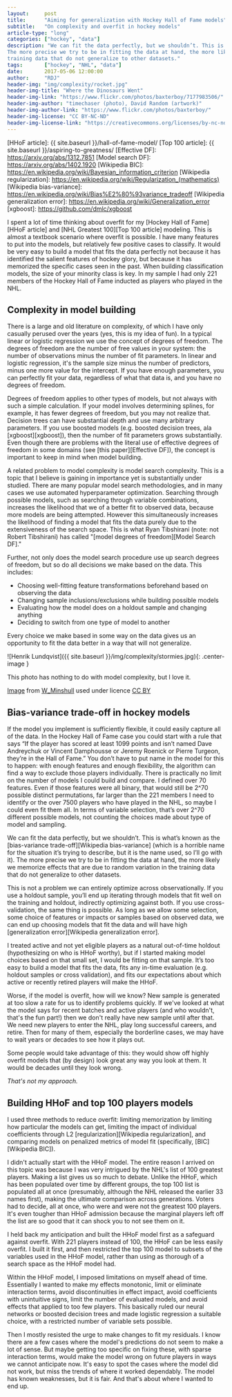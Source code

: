 ```yaml
---
layout:     post
title:      "Aiming for generalization with Hockey Hall of Fame models"
subtitle:   "On complexity and overfit in hockey models"
article-type: "long"
categories: ["hockey", "data"]
description: "We can fit the data perfectly, but we shouldn’t. This is what’s known as the bias-variance trade-off.
The more precise we try to be in fitting the data at hand, the more likely we memorize effects that are due to random variation in the
training data that do not generalize to other datasets."
tags:       ["hockey", "NHL", "data"]
date:       2017-05-06 12:00:00
author:     "RDJ"
header-img: "img/complexity/rocket.jpg"
header-img-title: "Where the Dinosaurs Went"
header-img-link: "https://www.flickr.com/photos/baxterboy/7177983506/"
header-img-author: "timechaser (photo), David Random (artwork)"
header-img-author-link: "https://www.flickr.com/photos/baxterboy/"
header-img-license: "CC BY-NC-ND"
header-img-license-link: "https://creativecommons.org/licenses/by-nc-nd/2.0/"
---
```


[HHoF article]: {{ site.baseurl }}/hall-of-fame-model/
[Top 100 article]: {{ site.baseurl }}/aspiring-to-greatness/
[Effective DF]: https://arxiv.org/abs/1312.7851
[Model search DF]: https://arxiv.org/abs/1402.1920
[Wikipedia BIC]: https://en.wikipedia.org/wiki/Bayesian_information_criterion
[Wikipedia regularization]: https://en.wikipedia.org/wiki/Regularization_(mathematics)
[Wikipedia bias-variance]: https://en.wikipedia.org/wiki/Bias%E2%80%93variance_tradeoff
[Wikipedia generalization error]: https://en.wikipedia.org/wiki/Generalization_error
[xgboost]: https://github.com/dmlc/xgboost

I spent a lot of time thinking about overfit for my [Hockey Hall of Fame][HHoF article] and [NHL Greatest 100][Top 100 article]
modeling. This is almost a
textbook scenario where overfit is possible. I have many features to put into the models, but relatively few positive
cases to classify. It would be very easy to build a model that fits the data perfectly not because it has identified the
salient features of hockey glory, but because it has memorized the specific cases seen in the past. When building
classification models, the size of your minority class is key. In my sample I had only 221 members of the Hockey Hall
of Fame inducted as players who played in the NHL.

## Complexity in model building

There is a large and old literature on complexity, of which I have only casually perused over the years (yes, this is my
idea of fun). In a typical
linear or logistic regression we use the concept of degrees of freedom. The degrees of freedom are the number of free
values in your system: the number of observations minus the number of fit parameters. In linear and logistic regression,
it's the sample size minus the number of predictors, minus one more value for the intercept. If you have enough
parameters, you can perfectly fit your data, regardless of what that data is, and you have no degrees of freedom.

Degrees of freedom applies to other types of models, but not always with such a simple calculation. If your model
involves determining splines, for example, it has fewer degrees of freedom, but you may not realize that. Decision trees
can have substantial depth and use many arbitrary parameters. If you use boosted models (e.g. boosted decision trees, ala
[xgboost][xgboost]), then the number of fit parameters grows substantially. Even though there are problems with the
literal use of effective degrees of freedom in some domains (see [this paper][Effective DF]), the concept is important
to keep in mind when model building.

A related problem to model complexity is model search complexity. This is a topic that I believe is gaining in
importance yet is substantially under studied. There are many popular model search methodologies, and in many cases we
use automated hyperparameter optimization. Searching through possible models, such as searching through variable
combinations, increases the likelihood that we of a better fit to observed data, because more models are being
attempted. However this simultaneously increases the likelihood of finding a model that fits the data purely due to the
extensiveness of the search space. This is what Ryan Tibshirani (note: not Robert Tibshirani) has called "[model degrees
of freedom][Model Search DF]."

Further, not only does the model search procedure use up search degrees of freedom, but so do all decisions we make
based on the data. This includes:

- Choosing well-fitting feature transformations beforehand based on observing the data
- Changing sample inclusions/exclusions while building possible models
- Evaluating how the model does on a holdout sample and changing anything
- Deciding to switch from one type of model to another

Every choice we make based in some way on the data gives us an opportunity to fit the data better in a way that will not
generalize.

![Henrik Lundqvist]({{ site.baseurl }}/img/complexity/stormies.jpg){: .center-image }

<span class="caption text-muted">This photo has nothing to do with model complexity, but I love it.</span>

<div class="citation">

<p>

<a href="https://www.flickr.com/photos/23950335@N07/5513197198/">Image</a> from <a href="https://www.flickr.com/photos/23950335@N07/">W_Minshull</a> used under licence <a href="https://creativecommons.org/licenses/by/2.0/">CC BY</a>

</p>

</div>

## Bias-variance trade-off in hockey models

If the model you implement is sufficiently flexible, it could easily capture all of the data. In the Hockey Hall of Fame
case you could start with a rule that says “If the player has scored at least 1099 points and isn’t named Dave
Andreychuk or Vincent Damphousse or Jeremy Roenick or Pierre Turgeon, they’re in the Hall of Fame.” You don’t have to
put name in the model for this to happen: with enough features and enough flexibility, the algorithm can find a way to
exclude those players individually. There is practically no limit on the number of models I could build and compare. I
defined over 70 features. Even if those features were all binary, that would still be 2^70 possible distinct
permutations, far larger than the 221 members I need to identify or the over 7500 players who have played in the NHL, so
maybe I could even fit them all. In terms of variable selection, that’s over 2^70 different possible models, not
counting the choices made about type of model and sampling.

We can fit the data perfectly, but we shouldn’t. This is what’s known as the [bias-variance trade-off][Wikipedia
bias-variance] (which is a
horrible name for the situation it’s trying to describe, but it is the name used, so I’ll go with it). The more precise
we try to be in fitting the data at hand, the more likely we memorize effects that are due to random variation in the
training data that do not generalize to other datasets.

This is not a problem we can entirely optimize across observationally. If you use a holdout sample, you’ll end up
iterating through models that fit well on the training and holdout, indirectly optimizing against both. If you use
cross-validation, the same thing is possible. As long as we allow some selection, some choice of features or impacts or
samples based on observed data, we can end up choosing models that fit the data and will have high
[generalization error][Wikipedia generalization error].

I treated active and not yet eligible players as a natural out-of-time holdout (hypothesizing on who is HHoF worthy),
but if I started making model choices based on that small set, I would be fitting on that sample. It’s too easy to build
a model that fits the data, fits any in-time evaluation (e.g. holdout samples or cross validation), and fits our
expectations about which active or recently retired players will make the HHoF.

Worse, if the model is overfit, how will we know? New sample is generated at too slow a rate for us to identify problems
quickly. If we've looked at what the model says for recent batches and active players (and who wouldn't, that's the
fun part!) then we don't really have new sample until after that. We need new players to enter the NHL, play long
successful careers, and retire. Then for many of them, especially the borderline cases, we may have to wait years or
decades to see how it plays out.

Some people would take advantage of this: they would show off highly overfit models that (by design) look great any way
you look at them. It would be decades until they look wrong.

*That's not my approach.*

## Building HHoF and top 100 players models

I used three methods to reduce overfit: limiting memorization by limiting how particular the models can get, limiting
the impact of individual coefficients through L2 [regularization][Wikipedia regularization], and comparing models on
penalized metrics of model fit (specifically, [BIC][Wikipedia BIC]).

I didn't actually start with the HHoF model. The entire reason I arrived on this topic was because I was very intrigued
by the NHL's list of 100 greatest players. Making a list gives us so much to debate. Unlike the HHoF, which has been
populated over time by different groups, the top 100 list is populated all at once (presumably, although the NHL
released the earlier 33 names first), making the ultimate comparison across generations. Voters had to decide, all at
once, who were and were not the greatest 100 players. It's even tougher than HHoF admission because the marginal
players left off the list are so good that it can shock you to not see them on it.

I held back my anticipation and built the HHoF model first as a safeguard against overfit. With 221 players instead of
100, the HHoF can be less easily overfit. I built it first, and then restricted the top 100 model to subsets of the
variables used in the HHoF model, rather than using as thorough of a search space as the HHoF model had.

Within the HHoF model, I imposed limitations on myself ahead of time. Essentially I wanted to make my effects monotonic,
limit or eliminate interaction terms, avoid discontinuities in effect impact, avoid coefficients with unintuitive signs,
limit the number of evaluated models, and avoid effects that applied to too few players. This basically ruled our neural
networks or boosted decision trees and made logistic regression a suitable choice, with a restricted number of variable
sets possible. 

Then I mostly resisted the urge to make changes to fit my residuals. I know there are a few cases where the model's
predictions do not seem to make a lot of sense. But maybe getting too specific on fixing these, with sparse interaction
terms, would make the model wrong on future players in ways we cannot anticipate now. It's easy to spot the cases where
the model did not work, but miss the trends of where it worked dependably. The model has known weaknesses, but it is
fair. And that's about where I wanted to end up.
